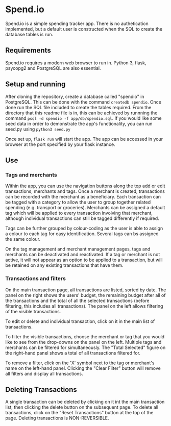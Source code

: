 # Spend.io

Spend.io is a simple spending tracker app. There is no authetication implemented, but a default user is constructed when the SQL to 
create the database tables is run.

## Requirements
Spend.io requires a modern web browser to run in. Python 3, flask, psycopg2 and PostgreSQL are also essential.

## Setup and running
After cloning the repository, create a database called "spendio" in PostgreSQL. This can be done with the command `createdb spendio`.
Once done run the SQL file included to create the tables required. From the directory that this readme file is in, this can be 
achieved by runnning the command `psql -d spendio -f app/db/spendio.sql`. If you would like some seed data in order to demonstrate the 
app's functionality, you can run seed.py using `python3 seed.py`

Once set up, `flask run` will start the app. The app can be accessed in your browser at the port specified by your flask instance.

## Use
### Tags and merchants
Within the app, you can use the navigation buttons along the top add or edit transactions, merchants and tags. Once a merchant is created, 
transactions can be recorded with the merchant as a beneficiary. Each transaction can be tagged with a category to allow the user to 
group together related spending (e.g. transport or groceries). Merchants can be assigned a default tag which will be applied to every 
transaction involving that merchant, although individual transactions can still be tagged differently if required.

Tags can be further grouped by colour-coding as the user is able to assign a colour to each tag for easy identification. Several tags can 
bs assigned the same colour.

On the tag management and merchant management pages, tags and merchants can be deactivated and reactivated. If a tag or merchant is not active, 
it will not appear as an option to be applied to a transaction, but will be retained on any existing transactions that have them.

### Transactions and filters
On the main transaction page, all transactions are listed, sorted by date. The panel on the right shows the users' budget, the remaining 
budget after all of the transactions and the total of all the selected transactions (before filtering, this includes all transactions). 
The panel on the left allows filtering of the visible transactions. 

To edit or delete and individual transaction, click on it in the main list of transactions.  

To filter the visible transactions, choose the merchant or tag that you would like to see from the drop-downs on the panel on the left.
Multiple tags and merchants can be filtered for simultaneously. The "Total Selected" figure on the right-hand panel shows a total of all transactions
filtered for.

To remove a filter, click on the 'X' symbol next to the tag or merchant's name on the left-hand panel. 
Clicking the "Clear Filter" button will remove all filters and display all transactions.

## Deleting Transactions
A single transaction can be deleted by clicking on it int the main transaction list, then clicking the delete button on the subsequent page.
To delete all transactions, click on the "Reset Transactions" button at the top of the page. Deleting transactions is NON-REVERSIBLE.
